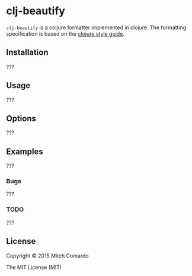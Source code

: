 # clj-beautify

`clj-beautify` is a coljure formatter implemented in clojure.  The formatting 
specification is based on the [clojure style guide].

## Installation

???

## Usage

???

## Options

???

## Examples

???

### Bugs

???

### TODO

???

## License

Copyright © 2015 Mitch Comardo

The MIT License (MIT)

[clojure style guide]:https://github.com/bbatsov/clojure-style-guide
